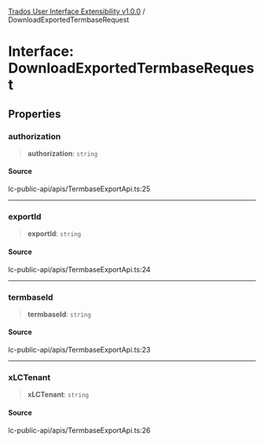 [Trados User Interface Extensibility v1.0.0](../wiki/globals) / DownloadExportedTermbaseRequest

# Interface: DownloadExportedTermbaseRequest

## Properties

### authorization

> **authorization**: `string`

#### Source

lc-public-api/apis/TermbaseExportApi.ts:25

***

### exportId

> **exportId**: `string`

#### Source

lc-public-api/apis/TermbaseExportApi.ts:24

***

### termbaseId

> **termbaseId**: `string`

#### Source

lc-public-api/apis/TermbaseExportApi.ts:23

***

### xLCTenant

> **xLCTenant**: `string`

#### Source

lc-public-api/apis/TermbaseExportApi.ts:26
